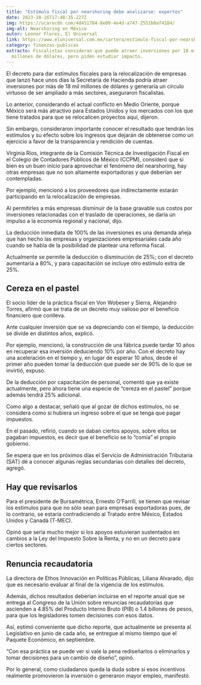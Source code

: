 ```yaml
---
title: "Estímulo fiscal por nearshoring debe analizarse: expertos"
date: 2023-10-16T17:48:35.227Z
img: https://ucarecdn.com/4d451784-8e09-4e4d-a747-2551b0af4184/
img-alt: Nearshoring en México
autor: Leonor Flores, El Universal
link: https://www.eluniversal.com.mx/cartera/estimulo-fiscal-por-nearshoring-debe-analizarse-expertos/
category: finanzas-publicas
extracto: Fiscalistas consideran que puede atraer inversiones por 18 mil
  millones de dólares, pero piden estudiar impacto.
---
```

El decreto para dar estímulos fiscales para la relocalización de empresas que lanzó hace unos días la Secretaría de Hacienda podría atraer inversiones por más de 18 mil millones de dólares y generaría un círculo virtuoso de ser ampliado a más sectores, aseguraron fiscalistas.

Lo anterior, considerando el actual conflicto en Medio Oriente, porque México será más atractivo para Estados Unidos y los mercados con los que tiene tratados para que se relocalicen proyectos aquí, dijeron.

Sin embargo, consideraron importante conocer el resultado que tendrán los estímulos y su efecto sobre los ingresos que dejarán de obtenerse como un ejercicio a favor de la transparencia y rendición de cuentas.

Virginia Ríos, integrante de la Comisión Técnica de Investigación Fiscal en el Colegio de Contadores Públicos de México (CCPM), consideró que si bien es un buen inicio para aprovechar el fenómeno del nearshoring, hay otras empresas que no son altamente exportadoras y que deberían ser contempladas.

Por ejemplo, mencionó a los proveedores que indirectamente estarán participando en la relocalización de empresas.

Al permitirles a más empresas disminuir de la base gravable sus costos por inversiones relacionadas con el traslado de operaciones, se daría un impulso a la economía regional y nacional, dijo.

La deducción inmediata de 100% de las inversiones es una demanda añeja que han hecho las empresas y organizaciones empresariales cada año cuando se habla de la posibilidad de plantear una reforma fiscal.

Actualmente se permite la deducción o disminución de 25%; con el decreto aumentaría a 80%, y para capacitación se incluye otro estímulo extra de 25%.

## Cereza en el pastel

El socio líder de la práctica fiscal en Von Wobeser y Sierra, Alejandro Torres, afirmó que se trata de un decreto muy valioso por el beneficio financiero que conlleva.

Ante cualquier inversión que se va depreciando con el tiempo, la deducción se divide en distintos años, explicó.

Por ejemplo, mencionó, la construcción de una fábrica puede tardar 10 años en recuperar esa inversión deduciendo 10% por año. Con el decreto hay una aceleración en el tiempo y, en lugar de esperar 10 años, desde el primer año pueden tomar la deducción que puede ser de 90% de lo que se invirtió, expuso.

De la deducción por capacitación de personal, comentó que ya existe actualmente, pero ahora tiene una especie de “cereza en el pastel” porque además tendrá 25% adicional.

Como algo a destacar, señaló que al gozar de dichos estímulos, no se considera como si hubiera un ingreso sobre el que se tenga que pagar impuestos.

En el pasado, refirió, cuando se daban ciertos apoyos, sobre ellos se pagaban impuestos, es decir que el beneficio se lo “comía” el propio gobierno.

Se espera que en los próximos días el Servicio de Administración Tributaria (SAT) dé a conocer algunas reglas secundarias con detalles del decreto, agregó.

## Hay que revisarlos

Para el presidente de Bursamétrica, Ernesto O’Farrill, se tienen que revisar los estímulos para que no sólo sean para empresas exportadoras pues, de lo contrario, se estaría contradiciendo al Tratado entre México, Estados Unidos y Canadá (T-MEC).

Opinó que sería mucho mejor si los apoyos estuvieran sustentados en cambios a la Ley del Impuesto Sobre la Renta, y no en un decreto para ciertos sectores.

## Renuncia recaudatoria

La directora de Ethos Innovación en Políticas Públicas, Liliana Alvarado, dijo que es necesario evaluar al final de la vigencia de los estímulos.

Además, dichos resultados deberían incluirse en el reporte anual que se entrega al Congreso de la Unión sobre renuncias recaudatorias que ascienden a 4.85% del Producto Interno Bruto (PIB) o 1.4 billones de pesos, para que los legisladores tomen decisiones con esos datos.

Así, estimó conveniente que dicho reporte, que actualmente se presenta al Legislativo en junio de cada año, se entregue al mismo tiempo que el Paquete Económico, en septiembre.

“Con esa práctica se puede ver si vale la pena rediseñarlos o eliminarlos y tomar decisiones para un cambio de diseño”, opinó.

Por lo general, como ciudadanos queda la duda sobre si esos incentivos realmente promovieron la inversión o generaron mayor empleo, manifestó.